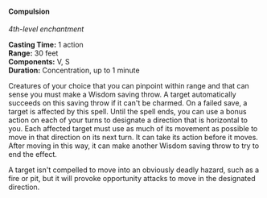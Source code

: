 #### Compulsion
<!-- markdownlint-disable link-image-reference-definitions -->
[_metadata_:spell_school]:- "enchantment"
[_metadata_:spell_level]:- "4"
[_metadata_:casting_time_amount]:- "1"
[_metadata_:casting_time_unit]:- "action"
[_metadata_:ritual]:- "false"
[_metadata_:range]:- "30 feet"
[_metadata_:target]:- "1 creature"
[_metadata_:components_verbal]:- "true"
[_metadata_:components_somatic]:- "true"
[_metadata_:components_material]:- "false"
[_metadata_:concentration]:- "true"
[_metadata_:duration]:- "Up to 1 minute"
[_metadata_:saving_throw]:- "Wisdom"
[_metadata_:saving_throw_success]:- "avoids_effect"
[_metadata_:compared_to_wotc_srd]:- "mechanics_same_wording_different"
[_metadata_:compared_to_a5e_srd]:- "added"
<!-- markdownlint-disable-next-line no-emphasis-as-heading -->
_4th-level enchantment_

**Casting Time:** 1 action \
**Range:** 30 feet \
**Components:** V, S \
**Duration:** Concentration, up to 1 minute

Creatures of your choice that you can pinpoint within range and that can sense you must make a Wisdom saving throw.
A target automatically succeeds on this saving throw if it can't be charmed.
On a failed save, a target is affected by this spell.
Until the spell ends, you can use a bonus action on each of your turns to designate a direction that is horizontal to you.
Each affected target must use as much of its movement as possible to move in that direction on its next turn.
It can take its action before it moves.
After moving in this way, it can make another Wisdom saving throw to try to end the effect.

A target isn't compelled to move into an obviously deadly hazard, such as a fire or pit, but it will provoke opportunity attacks to move in the designated direction.
